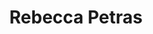 ---
title: Rebecca Petras
organization: H2H Network
talk: "Working Together to Build aMap During Disasters: H2H Network and the Cyclone Idai Response"
permalink: /speakers/#rebecca-petras
---